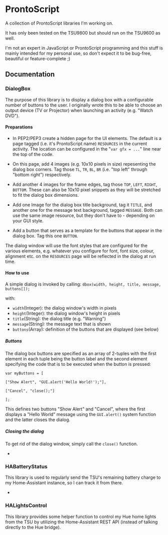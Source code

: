 # ProntoScript

A collection of ProntoScript libraries I'm working on.<br>

It has only been tested on the TSU9800 but should run on the TSU9600 as well.

I'm not an expert in JavaScript or ProntoScript programming and this stuff is mainly intended for my personal use, so don't expect it to be bug-free, beautiful or feature-complete ;)


## Documentation

### DialogBox
The purpose of this library is to display a dialog box with a configurable number of buttons to the user.
I originally wrote this to be able to choose an output device (TV or Projector) when launching an activity (e.g. "Watch DVD").

#### Preparations
* In PEP2/PEP3 create a hidden page for the UI elements. The default is a page tagged (i.e. it's ProntoScript name) `RESOURCES` in the current activity. The location can be configured in the "`var gfx = ...`" line near the top of the code.

* On this page, add 4 images (e.g. 10x10 pixels in size) repesenting the dialog box corners. Tag those `TL`, `TR`, `BL`, `BR` (i.e. "top left" through "bottom right") respectively.

* Add another 4 images for the frame edges, tag those `TOP`, `LEFT`, `RIGHT`, `BOTTOM`. These can also be 10x10 pixel snippets as they will be stretched to fit the dialog box dimensions.

* Add one Image for the dialog box title background, tag it `TITLE`, and another one for the message text background, tagged `MESSAGE`.
Both can use the same image resource, but they don't have to - depending on your GUI style.

* Add a button that serves as a template for the buttons that appear in the dialog box. Tag this one `BUTTON`.

The dialog window will use the font styles that are configured for the various elements, e.g. whatever you configure for font, font size, colour, alignment etc. on the `RESOURCES` page will be reflected in the dialog at run time.

#### How to use

A simple dialog is invoked by calling: 
`dbox(width, height, title, message, buttons[]);`

with:

* `width`(Integer): the dialog window's width in pixels 
* `height`(Integer): the dialog window's height in pixels 
* `title`(String): the dialog title (e.g. "Warning")
* `message`(String): the message text that is shown
* `buttons`(Array): definition of the buttons that are displayed (see below)

##### Buttons
The dialog box buttons are specified as an array of 2-tuples with the first element in each tuple being the button label and the second element specifying the code that is to be executed when the button is pressed:

`var myButtons = [`

`["Show Alert", "GUI.alert('Hello World!');"],`

`["Cancel", "close();"]`

`];`

This defines two buttons "Show Alert" and "Cancel", where the first displays a "Hello World" message using the `GUI.alert()` system function and the latter closes the dialog.


##### Closing the dialog
To get rid of the dialog window, simply call the `close()` function.

-
### HABatteryStatus

This library is used to regularly send the TSU's remaining battery charge to my Home-Assistant instance, so I can track it from there.

-
### HALightsControl

This library provides some helper function to control my Hue home lights from the TSU by utilizing the Home-Assistant REST API (instead of talking directly to the Hue bridge).
